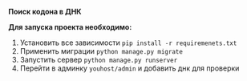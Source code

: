 **Поиск кодона в ДНК**

**Для запуска проекта необходимо:**

1. Установить все зависимости `pip install -r requiremenets.txt`
2. Применить миграции `python manage.py migrate`
3. Запустить сервер `python manage.py runserver`
4. Перейти в админку `youhost/admin` и добавить днк для проверки